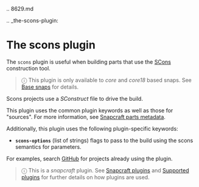 .. 8629.md

.. _the-scons-plugin:

# The scons plugin

The `scons` plugin is useful when building parts that use the [SCons](https://scons.org/) construction tool.

> ⓘ This plugin is only available to _core_ and _core18_ based snaps. See [Base snaps](/t/base-snaps/11198) for details.

Scons projects use a *SConstruct* file to drive the build.

This plugin uses the common plugin keywords as well as those for "sources". For more information, see [Snapcraft parts metadata](/t/snapcraft-parts-metadata/8336).

Additionally, this plugin uses the following plugin-specific keywords:

- **`scons-options`** (list of strings)
     flags to pass to the build using the scons semantics for parameters.

For examples, search [GitHub](https://github.com/search?q=path%3Asnapcraft.yaml+%22plugin%3A+scons%22&type=Code) for projects already using the plugin.

> ⓘ  This is a *snapcraft* plugin. See [Snapcraft plugins](/t/snapcraft-plugins/4284) and [Supported plugins](/t/supported-plugins/8080) for further details on how plugins are used.